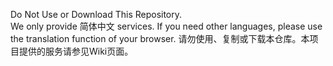 Do Not Use or Download This Repository.  
We only provide 简体中文 services. If you need other languages, please use the translation function of your browser.
请勿使用、复制或下载本仓库。本项目提供的服务请参见Wiki页面。
